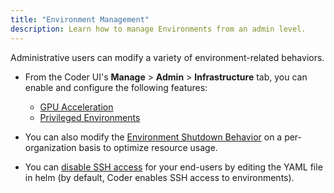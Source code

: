 ```yaml
---
title: "Environment Management"
description: Learn how to manage Environments from an admin level.
---
```


Administrative users can modify a variety of environment-related behaviors.

- From the Coder UI's **Manage** > **Admin** > **Infrastructure** tab, you can enable
  and configure the following features:

  - [GPU Acceleration](gpu-acceleration.md)
  - [Privileged Environments](privileged.md)

- You can also modify the [Environment Shutdown
  Behavior](shutdown.md) on a per-organization basis to optimize
  resource usage.

- You can [disable SSH access](ssh-access.md) for your
  end-users by editing the YAML file in helm (by default, Coder enables SSH
  access to environments).

<children></children>
